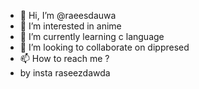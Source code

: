 - 👋 Hi, I’m @raeesdauwa
- 👀 I’m interested in anime
- 🌱 I’m currently learning c language 
- 💞️ I’m looking to collaborate on dippresed
- 📫 How to reach me ?
- by insta raseezdawda

<!---
raeesdauwa/raeesdauwa is a ✨ special ✨ repository because its `README.md` (this file) appears on your GitHub profile.
You can click the Preview link to take a look at your changes.
--->
